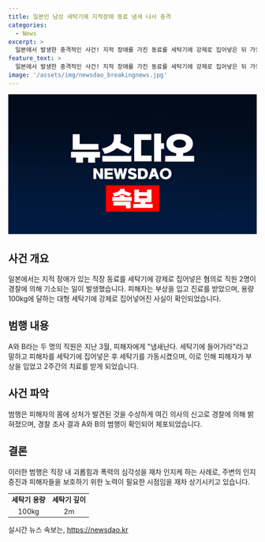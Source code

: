 ```yaml
---
title: 일본인 남성 세탁기에 지적장애 동료 냄새 나서 충격
categories:
  - News
excerpt: >
  일본에서 발생한 충격적인 사건! 지적 장애를 가진 동료를 세탁기에 강제로 집어넣은 뒤 가동시켜 부상을 입힌 사건으로 경찰에 기소됐다. 이들은 동료에게 냄새난다. 세탁기에 들어가라고 말하고 폭력을 행사한 것으로 드러났다. 대형 세탁기에 강제로 집어넣어 부상을 입힌 동료를 진료한 의사의 신고로 밝혀졌고, 가해자인 A씨와 B씨는 경찰에 체포됐다.
feature_text: >
  일본에서 발생한 충격적인 사건! 지적 장애를 가진 동료를 세탁기에 강제로 집어넣은 뒤 가동시켜 부상을 입힌 사건으로 경찰에 기소됐다. 이들은 동료에게 냄새난다. 세탁기에 들어가라고 말하고 폭력을 행사한 것으로 드러났다. 대형 세탁기에 강제로 집어넣어 부상을 입힌 동료를 진료한 의사의 신고로 밝혀졌고, 가해자인 A씨와 B씨는 경찰에 체포됐다.
image: '/assets/img/newsdao_breakingnews.jpg'
---
```


<p><img src="/assets/img/newsdao_breakingnews.jpg" alt="ranknews 속보" /></p>

<h2 data-ke-size="size26">사건 개요</h2>

<p data-ke-size="size16">일본에서는 지적 장애가 있는 직장 동료를 세탁기에 강제로 집어넣은 혐의로 직원 2명이 경찰에 의해 기소되는 일이 발생했습니다. 피해자는 부상을 입고 진료를 받았으며, 용량 100kg에 달하는 대형 세탁기에 강제로 집어넣어진 사실이 확인되었습니다.</p>

<h2 data-ke-size="size26">범행 내용</h2>

<p data-ke-size="size16">A와 B라는 두 명의 직원은 지난 3월, 피해자에게 "냄새난다. 세탁기에 들어가라"라고 말하고 피해자를 세탁기에 집어넣은 후 세탁기를 가동시켰으며, 이로 인해 피해자가 부상을 입었고 2주간의 치료를 받게 되었습니다.</p>

<h2 data-ke-size="size26">사건 파악</h2>

<p data-ke-size="size16">범행은 피해자의 몸에 상처가 발견된 것을 수상하게 여긴 의사의 신고로 경찰에 의해 밝혀졌으며, 경찰 조사 결과 A와 B의 범행이 확인되어 체포되었습니다.</p>

<h2 data-ke-size="size26">결론</h2>

<p data-ke-size="size16">이러한 범행은 직장 내 괴롭힘과 폭력의 심각성을 재차 인지케 하는 사례로, 주변의 인지 증진과 피해자들을 보호하기 위한 노력이 필요한 시점임을 재차 상기시키고 있습니다.</p>

<table>
<tbody>
<tr>
<td style="text-align: center; height: 17px;"><b>세탁기 용량</b></td>
<td style="text-align: center; height: 17px;"><b>세탁기 깊이</b></td>
</tr>
<tr>
<td style="text-align: center; height: 17px;">100kg</td>
<td style="text-align: center; height: 17px;">2m</td>
</tr>
</tbody>
</table>
실시간 뉴스 속보는, <a href="https://newsdao.kr" rel="dofollow">https://newsdao.kr</a>


